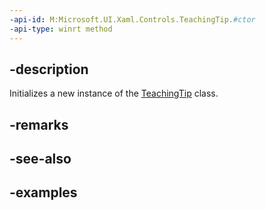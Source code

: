 ```yaml
---
-api-id: M:Microsoft.UI.Xaml.Controls.TeachingTip.#ctor
-api-type: winrt method
---
```


## -description

Initializes a new instance of the [TeachingTip](teachingtip.md) class.

## -remarks

## -see-also

## -examples

